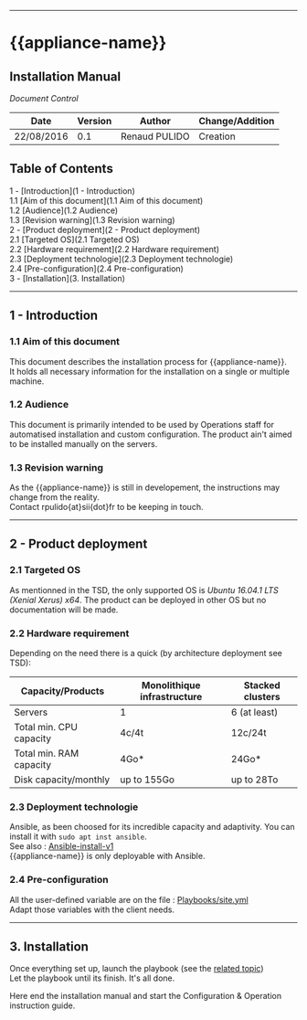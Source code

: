 
---
# {{appliance-name}}
## Installation Manual


*Document Control*    

|  Date | Version  | Author  | Change/Addition  |
|---|---|---|---|
| 22/08/2016  |0.1| Renaud PULIDO  |  Creation |



## Table of Contents

1 - [Introduction](1 - Introduction)   
  1.1 [Aim of this document](1.1 Aim of this document)   
  1.2 [Audience](1.2 Audience)  
  1.3 [Revision warning](1.3 Revision warning)   
2 - [Product deployment](2 - Product deployment)  
2.1 [Targeted OS](2.1 Targeted OS)  
2.2 [Hardware requirement](2.2 Hardware requirement)  
2.3 [Deployment technologie](2.3 Deployment technologie)  
2.4 [Pre-configuration](2.4 Pre-configuration)  
3 - [Installation](3. Installation)  

---

## 1 - Introduction
### 1.1 Aim of this document  
This document describes the installation process for {{appliance-name}}.  
It holds all necessary information for the installation on a single or multiple machine.

### 1.2 Audience  

This document is primarily intended to be used by Operations staff for automatised installation and custom configuration.
The product ain't aimed to be installed manually on the servers.

### 1.3 Revision warning  
As the {{appliance-name}} is still in developement, the instructions may change from the reality.  
Contact rpulido{at}sii{dot}fr to be keeping in touch.

---

## 2 - Product deployment

### 2.1 Targeted OS
 As mentionned in the TSD, the only supported OS is *Ubuntu 16.04.1 LTS (Xenial Xerus) x64*.
 The product can be deployed in other OS but no documentation will be made.

### 2.2 Hardware requirement

Depending on the need there is a quick (by architecture deployment see TSD):  

|  Capacity/Products | Monolithique infrastructure  | Stacked clusters  |
|---|---|---|
| Servers |  1| 6 (at least)  |
| Total min. CPU capacity| 4c/4t| 12c/24t |
| Total min. RAM capacity| 4Go*| 24Go* |
| Disk capacity/monthly | up to 155Go | up to 28To |

### 2.3 Deployment technologie

Ansible, as been choosed for its incredible capacity and adaptivity.
You can install it with ```sudo apt inst ansible```.   
See also : [Ansible-install-v1](https://github.com/Nodulaire/ELK-Ansible/blob/master/Documentation/Ansible-Install-v1.md)  
{{appliance-name}} is only deployable with Ansible.

### 2.4 Pre-configuration

All the user-defined variable are on the file : [Playbooks/site.yml](https://github.com/Nodulaire/ELK-Ansible/blob/master/Playbooks/site.yml)  
Adapt those variables with the client needs.

---

## 3. Installation

Once everything set up, launch the playbook (see the [related topic](https://github.com/Nodulaire/ELK-Ansible/blob/master/Documentation/Ansible-Install-v1.md#launching-the-playbook))  
Let the playbook until its finish. It's all done.

Here end the installation manual and start the Configuration & Operation instruction guide.
